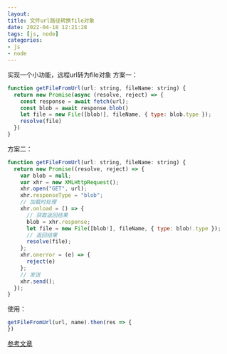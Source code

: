 ```yaml
---
layout: 
title: 文件url路径转换file对象
date: 2022-04-18 12:21:28
tags: [js, node]
categories: 
- js
- node
---
```


实现一个小功能，远程url转为file对象
方案一：

```js
function getFileFromUrl(url: string, fileName: string) {
  return new Promise(async (resolve, reject) => {
    const response = await fetch(url);
    const blob = await response.blob()
    let file = new File([blob!], fileName, { type: blob.type });
    resolve(file)
  })
}
```
方案二：

```js
function getFileFromUrl(url: string, fileName: string) {
  return new Promise((resolve, reject) => {
    var blob = null;
    var xhr = new XMLHttpRequest();
    xhr.open("GET", url);
    xhr.responseType = "blob";
    // 加载时处理
    xhr.onload = () => {
      // 获取返回结果
      blob = xhr.response;
      let file = new File([blob!], fileName, { type: blob!.type });
      // 返回结果
      resolve(file);
    };
    xhr.onerror = (e) => {
      reject(e)
    };
    // 发送
    xhr.send();
  });
}
```
使用：

```javascript
getFileFromUrl(url, name).then(res => {
})
```

[参考文章](https://blog.csdn.net/weixin_45577435/article/details/125215196)

